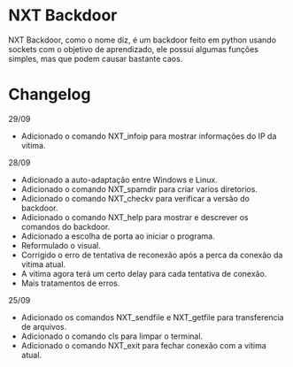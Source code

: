 # NXT Backdoor

NXT Backdoor, como o nome diz, é um backdoor feito em python usando sockets com o objetivo de aprendizado, ele possui algumas funções simples, mas que podem causar bastante caos.

# Changelog

29/09

- Adicionado o comando NXT_infoip para mostrar informações do IP da vitima.

28/09

- Adicionado a auto-adaptação entre Windows e Linux.
- Adicionado o comando NXT_spamdir para  criar varios diretorios.
- Adicionado o comando NXT_checkv para verificar a versão do backdoor.
- Adicionado o comando NXT_help para mostrar e descrever os comandos do backdoor.
- Adicionado a escolha de porta ao iniciar o programa.
- Reformulado o visual.
- Corrigido o erro de tentativa de reconexão após a perca da conexão da vitima atual.  
- A vitima agora terá um certo delay para cada tentativa de conexão.  
- Mais tratamentos de erros.

25/09
- Adicionado os comandos NXT_sendfile e NXT_getfile para transferencia de arquivos.
- Adicionado o comando cls para limpar o terminal.
- Adicionado o comando NXT_exit para fechar conexão com a vitima atual.

